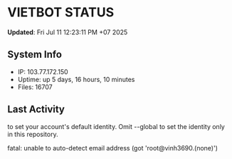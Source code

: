 # VIETBOT STATUS
**Updated**: Fri Jul 11 12:23:11 PM +07 2025

## System Info
- IP: 103.77.172.150
- Uptime: up 5 days, 16 hours, 10 minutes
- Files: 16707

## Last Activity

to set your account's default identity.
Omit --global to set the identity only in this repository.

fatal: unable to auto-detect email address (got 'root@vinh3690.(none)')
